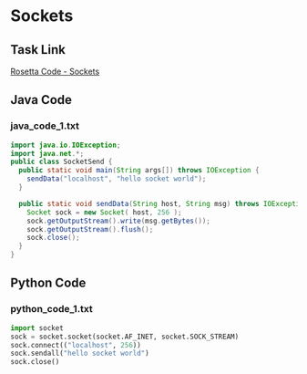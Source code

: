 # Sockets

## Task Link
[Rosetta Code - Sockets](https://rosettacode.org/wiki/Sockets)

## Java Code
### java_code_1.txt
```java
import java.io.IOException;
import java.net.*;
public class SocketSend {
  public static void main(String args[]) throws IOException {
    sendData("localhost", "hello socket world");
  }

  public static void sendData(String host, String msg) throws IOException {
    Socket sock = new Socket( host, 256 );
    sock.getOutputStream().write(msg.getBytes());
    sock.getOutputStream().flush();
    sock.close();
  }
}

```

## Python Code
### python_code_1.txt
```python
import socket
sock = socket.socket(socket.AF_INET, socket.SOCK_STREAM)
sock.connect(("localhost", 256))
sock.sendall("hello socket world") 
sock.close()

```

